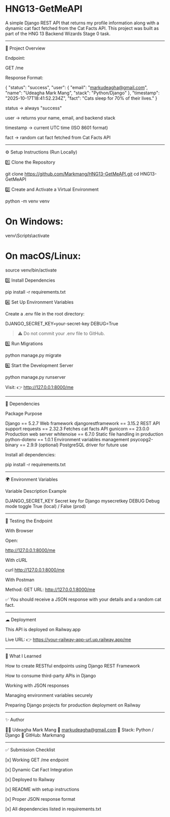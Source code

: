 # HNG13-GetMeAPI
A simple Django REST API that returns my profile information along with a dynamic cat fact fetched from the Cat Facts API.
This project was built as part of the HNG 13 Backend Wizards Stage 0 task.


---

🚀 Project Overview

Endpoint:

GET /me

Response Format:

{
  "status": "success",
  "user": {
    "email": "markudeagha@gmail.com",
    "name": "Udeagha Mark Mang",
    "stack": "Python/Django"
  },
  "timestamp": "2025-10-17T18:41:52.234Z",
  "fact": "Cats sleep for 70% of their lives."
}

status → always "success"

user → returns your name, email, and backend stack

timestamp → current UTC time (ISO 8601 format)

fact → random cat fact fetched from Cat Facts API



---

⚙ Setup Instructions (Run Locally)

1️⃣ Clone the Repository

git clone https://github.com/Markmang/HNG13-GetMeAPI.git
cd HNG13-GetMeAPI

2️⃣ Create and Activate a Virtual Environment

python -m venv venv
# On Windows:
venv\Scripts\activate
# On macOS/Linux:
source venv/bin/activate

3️⃣ Install Dependencies

pip install -r requirements.txt

4️⃣ Set Up Environment Variables

Create a .env file in the root directory:

DJANGO_SECRET_KEY=your-secret-key
DEBUG=True

> ⚠ Do not commit your .env file to GitHub.



5️⃣ Run Migrations

python manage.py migrate

6️⃣ Start the Development Server

python manage.py runserver

Visit:
👉 http://127.0.0.1:8000/me


---

🧩 Dependencies

Package	Purpose

Django == 5.2.7	Web framework
djangorestframework == 3.15.2	REST API support
requests == 2.32.3	Fetches cat facts API
gunicorn == 23.0.0	Production web server
whitenoise == 6.7.0	Static file handling in production
python-dotenv == 1.0.1	Environment variables management
psycopg2-binary == 2.9.9	(optional) PostgreSQL driver for future use


Install all dependencies:

pip install -r requirements.txt


---

🌍 Environment Variables

Variable	Description	Example

DJANGO_SECRET_KEY	Secret key for Django	mysecretkey
DEBUG	Debug mode toggle	True (local) / False (prod)



---

🧪 Testing the Endpoint

With Browser

Open:

http://127.0.0.1:8000/me

With cURL

curl http://127.0.0.1:8000/me

With Postman

Method: GET
URL: http://127.0.0.1:8000/me

✅ You should receive a JSON response with your details and a random cat fact.


---

☁ Deployment

This API is deployed on Railway.app

Live URL:
👉 https://your-railway-app-url.up.railway.app/me


---

🧠 What I Learned

How to create RESTful endpoints using Django REST Framework

How to consume third-party APIs in Django

Working with JSON responses

Managing environment variables securely

Preparing Django projects for production deployment on Railway



---

✨ Author

👨‍💻 Udeagha Mark Mang
📧 markudeagha@gmail.com
🧱 Stack: Python / Django
🔗 GitHub: Markmang


---

✅ Submission Checklist

[x] Working GET /me endpoint

[x] Dynamic Cat Fact Integration

[x] Deployed to Railway

[x] README with setup instructions

[x] Proper JSON response format

[x] All dependencies listed in requirements.txt
